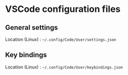 
# VSCode configuration files

## General settings

Location (Linux) : `~/.config/Code/User/settings.json`

## Key bindings

Location (Linux) : `~/.config/Code/User/keybindings.json`
